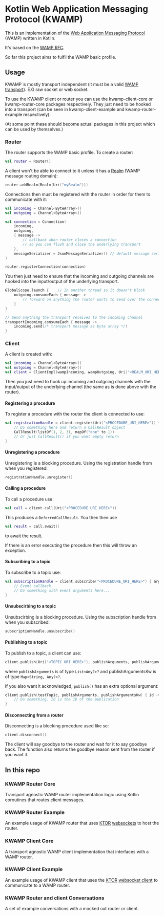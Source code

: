 # Kotlin Web Application Messaging Protocol (KWAMP)
This is an implementation of the [Web Application Messaging Protocol](https://wamp-proto.org/) (WAMP) written in Kotlin.

It's based on the [WAMP RFC](https://wamp-proto.org/_static/wamp_latest.html).

So far this project aims to fulfil the WAMP basic profile.

## Usage
KWAMP is mostly transport independent (it must be a valid [WAMP transport](https://wamp-proto.org/_static/wamp_latest.html#transports)). E.G raw socket or web socket.

To use the KWAMP client or router you can use the kwamp-client-core or kwamp-router-core packages respectively.
They just need to be hooked into a transport (can be seen in kwamp-client-example and kwamp-router-example respectively).

(At some point these should become actual packages in this project which can be used by themselves.)

### Router
The router supports the WAMP basic profile.
To create a router:
```kotlin
val router = Router()
```

A client won't be able to connect to it unless it has a [Realm](https://wamp-proto.org/_static/wamp_latest.html#realms-sessions-and-transports) (WAMP message routing domain):
```kotlin
router.addRealm(Realm(Uri("myRealm")))
```

Connections then must be registered with the router in order for them to communicate with it:
```kotlin
val incoming = Channel<ByteArray>()
val outgoing = Channel<ByteArray>()

val connection = Connection(
    incoming,
    outgoing,
    { message ->
        // callback when router closes a connection
        // so you can flush and close the underlying transport
    },
    messageSerializer = JsonMessageSerializer() // default message serializer
)

router.registerConnection(connection)
```

You then just need to ensure that the incoming and outgoing channels are hooked into the input/output of the underlying transport.
```kotlin
GlobalScope.launch {    // In another thread so it doesn't block
    outgoing.consumeEach { message ->
        // forward on anything the router wants to send over the connection to the transport here
    }
}

// Send anything the transport receives to the incoming channel
transportIncoming.consumeEach { message ->
    incoming.send(/* transport message as byte array */)
}
```

### Client
A client is created with:
```kotlin
val incoming = Channel<ByteArray>()
val outgoing = Channel<ByteArray>()
val client = ClientImpl(wampIncoming, wampOutgoing, Uri("<REALM_URI_HERE>"))
```

Then you just need to hook up incoming and outgoing channels with the input/output of the underlying channel (the same as is done above with the router).

#### Registering a procedure
To register a procedure with the router the client is connected to use:
```kotlin
val registrationHandle = client.register(Uri("<PROCEDURE_URI_HERE>")) { arguments, argumentsKw ->
    // Do something here and return a CallResult object
    CallResult(listOf(1, 2, 3), mapOf("one" to 1))
    // Or just CallResult() if you want empty return
}
```

#### Unregistering a procedure
Unregistering is a blocking procedure. Using the registration handle from when you registered:
```kotlin
registrationHandle.unregister()
```

#### Calling a procedure
To call a procedure use:
```kotlin
val call = client.call(Uri("<PROCEDURE_URI_HERE>"))
```

This produces a `DeferredCallResult`.
You then then use
```kotlin
val result = call.await()
```
to await the result.

If there is an error executing the procedure then this will throw an exception.

#### Subscribing to a topic
To subscribe to a topic use:
```kotlin
val subscriptionHandle = client.subscribe("<PROCEDURE_URI_HERE>") { arguments, argumentsKw ->
    // Event callback
    // Do something with event arguments here...
}
```

#### Unsubscirbing to a topic
Unsubscirbing is a blocking procedure. Using the subscription handle from when you subscribed:
```kotlin
subscriptionHandle.unsubscribe()
```

#### Publishing to a topic
To publish to a topic, a client can use:
```kotlin
client.publish(Uri("<TOPIC_URI_HERE>"), publishArguments, publishArgumentsKw)
```
where `publishArguments` is of type `List<Any?>?` and publishArgumentsKw is of type `Map<String, Any?>?`.

If you also want it acknowledged, `publish()` has an extra optional argument:
```kotlin
client.publish(testTopic, publishArguments, publishArgumentsKw) { id ->
    // Do something. Id is the ID of the publication
}
```

#### Disconnecting from a router
Disconnecting is a blocking procedure used like so:
```kotlin
client.disconnect()
```
The client will say goodbye to the router and wait for it to say goodbye back.
The function also returns the goodbye reason sent from the router if you want it.

## In this repo
### KWAMP Router Core
Transport agnostic WAMP router implementation logic using Kotlin coroutines that routes client messages.

### KWAMP Router Example
An example usage of KWAMP router that uses [KTOR](https://ktor.io/) [websockets](https://ktor.io/servers/features/websockets.html) to host the router.

### KWAMP Client Core
A transport agnostic WAMP client implementation that interfaces with a WAMP router.

### KWAMP Client Example
An example usage of KWAMP client that uses the [KTOR](https://ktor.io/) [websocket client](https://ktor.io/clients/websockets.html) to communicate to a WAMP router.

### KWAMP Router and client Conversations
A set of example conversations with a mocked out router or client.
